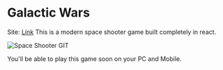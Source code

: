 # Galactic Wars
Site: [Link](https://tinyurl.com/retsambew-react-shooter)
This is a modern space shooter game built completely in react.
  
  ![Space Shooter GIT](https://github.com/retsambew/ReactSpaceShooter/assets/80634009/a58d7c06-5939-4d08-bdb8-d7d87a31a5b4)
  
You'll be able to play this game soon on your PC and Mobile.
